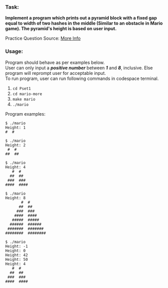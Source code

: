### Task:
**Implement a program which prints out a pyramid block with a fixed gap equal to width of two hashes in the middle (Similar to an obstacle in Mario game). The pyramid's height is based on user input.**

Practice Question Source: [More Info](https://cs50.harvard.edu/x/2022/psets/1/mario/more/)

### Usage:
Program should behave as per examples below.<br>
User can only input a ***positive number*** between ***1*** and ***8***, inclusive. Else program will reprompt user for acceptable input.<br>
To run program, user can run following commands in codespace terminal.
1. `cd Pset1`
2. `cd mario-more`
3. `make mario`
4. `./mario`

Program examples:
```
$ ./mario
Height: 1
#  #
```
```
$ ./mario
Height: 2
 #  #
##  ##
```
```
$ ./mario
Height: 4
   #  #
  ##  ##
 ###  ###
####  ####
```
```
$ ./mario
Height: 8
       #  #
      ##  ##
     ###  ###
    ####  ####
   #####  #####
  ######  ######
 #######  #######
########  ########
```
```
$ ./mario
Height: -1
Height: 0
Height: 42
Height: 50
Height: 4
   #  #
  ##  ##
 ###  ###
####  ####
```
